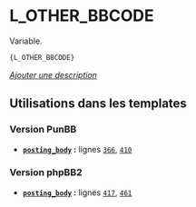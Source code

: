 # L_OTHER_BBCODE


Variable.

```html
{L_OTHER_BBCODE}
```

[*Ajouter une description*](https://fa-tvars.appspot.com/var/L_OTHER_BBCODE)

## Utilisations dans les templates

### Version PunBB
* __[`posting_body`](../tpl/var/punbb/posting_body.md#readme) :__ lignes [`366`](../tpl/src/punbb/posting_body.tpl#L366), [`410`](../tpl/src/punbb/posting_body.tpl#L410)

### Version phpBB2
* __[`posting_body`](../tpl/var/subsilver/posting_body.md#readme) :__ lignes [`417`](../tpl/src/subsilver/posting_body.tpl#L417), [`461`](../tpl/src/subsilver/posting_body.tpl#L461)
